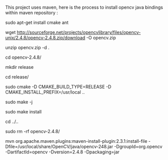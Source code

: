 This project uses maven, here is the process to install opencv java bindings within maven repository :
 
sudo apt-get install cmake ant

wget http://sourceforge.net/projects/opencvlibrary/files/opencv-unix/2.4.8/opencv-2.4.8.zip/download -O opencv.zip

unzip opencv.zip -d .

cd opencv-2.4.8/

mkdir release

cd release/

sudo cmake -D CMAKE_BUILD_TYPE=RELEASE -D CMAKE_INSTALL_PREFIX=/usr/local ..

sudo make -j

sudo make install

cd ../..

sudo rm -rf opencv-2.4.8/

mvn org.apache.maven.plugins:maven-install-plugin:2.3.1:install-file -Dfile=/usr/local/share/OpenCV/java/opencv-248.jar -DgroupId=org.opencv -DartifactId=opencv -Dversion=2.4.8 -Dpackaging=jar
